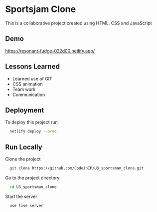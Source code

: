 
# Sportsjam Clone

This is a collaborative project created using HTML, CSS and JavaScript


## Demo

https://resonant-fudge-022d00.netlify.app/


## Lessons Learned

- Learned use of GIT
- CSS animation
- Team work
- Communication

## Deployment

To deploy this project run

```bash
  netlify deploy --prod
```


## Run Locally

Clone the project

```bash
  git clone https://github.com/CodeinIP/U3_sportsman_clone.git
```

Go to the project directory

```bash
  cd U3_sportsman_clone
```

Start the server

```bash
  use live server
```

